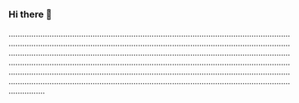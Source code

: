 ### Hi there 👋

........................................................................................................................................................................................................................................................................................................................................................................................................................................................................................................................................................................................................................................................................................................................................................................................